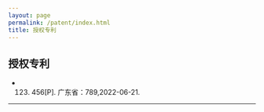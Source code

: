 ```yaml
---
layout: page
permalink: /patent/index.html
title: 授权专利
---
```


## 授权专利

- 123. 456[P]. 广东省：789,2022-06-21.


---
